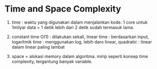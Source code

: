 # Time and Space Complexity

1. time : waktu yang digunakan dalam menjalankan kode. 1 core untuk 1milyar data = 1 detik lebih dari 2 detik sudah termasuk lama.

2. constant time O(1) : dilakukan sekali, linear time : berdasarkan input,
logaritmik time : menggunakan log, lebih daro linear, quadratic : linear dalam linear paling lambat

3. space = alokasi memory dalam algoritma. mirip seperti konsep time complexity, tergantung banyak variable.